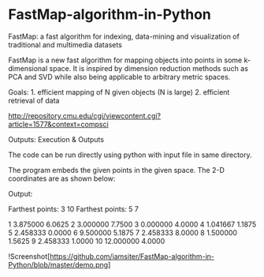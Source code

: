 # FastMap-algorithm-in-Python
FastMap: a fast algorithm for indexing, data-mining and visualization of traditional and multimedia datasets

FastMap is a new fast algorithm for mapping objects into points in some k-dimensional space.
It is inspired by dimension reduction methods such as PCA and SVD while also being applicable to arbitrary metric spaces.

Goals:	1. efficient mapping of N given objects (N is large)
      	2. efficient retrieval of data



http://repository.cmu.edu/cgi/viewcontent.cgi?article=1577&context=compsci

Outputs:
Execution & Outputs

The code can be run directly using python with input file in same directory.

The program embeds the given points in the given space. The 2-D coordinates are as shown below:

Output:

Farthest points: 3 10
Farthest points: 5 7


1   3.875000  6.0625
2   3.000000  7.7500
3   0.000000  4.0000
4   1.041667  1.1875
5   2.458333  0.0000
6   9.500000  5.1875
7   2.458333  8.0000
8   1.500000  1.5625
9   2.458333  1.0000
10  12.000000  4.0000


!Screenshot[https://github.com/iamsiter/FastMap-algorithm-in-Python/blob/master/demo.png]


